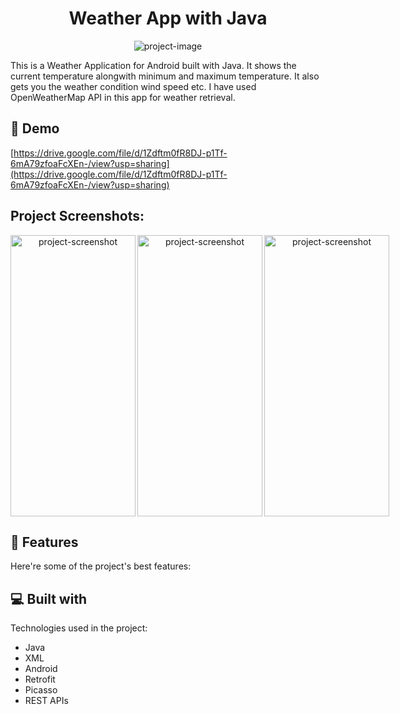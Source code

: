<h1 align="center" id="title">Weather App with Java</h1>

<p align="center"><img src="https://socialify.git.ci/kumarwhocodes/Weather_App/image?font=Rokkitt&amp;language=1&amp;name=1&amp;owner=1&amp;pattern=Brick%20Wall&amp;stargazers=1&amp;theme=Dark" alt="project-image"></p>

<p id="description">This is a Weather Application for Android built with Java. It shows the current temperature alongwith minimum and maximum temperature. It also gets you the weather condition wind speed etc. I have used OpenWeatherMap API in this app for weather retrieval.</p>

<h2>🚀 Demo</h2>

[https://drive.google.com/file/d/1Zdftm0fR8DJ-p1Tf-6mA79zfoaFcXEn-/view?usp=sharing](https://drive.google.com/file/d/1Zdftm0fR8DJ-p1Tf-6mA79zfoaFcXEn-/view?usp=sharing)

<h2>Project Screenshots:</h2>

<div align="center" style="display: flex">
    <img align="left" src="https://res.cloudinary.com/dphjpd7gi/image/upload/v1707817496/Weather%20App%20using%20Java/Screenshot_20231208_150907_nwqtbt.png"
      alt="project-screenshot" width="200" height="450">
    <img src="https://res.cloudinary.com/dphjpd7gi/image/upload/v1707817496/Weather%20App%20using%20Java/Screenshot_20231208_150849_nv3gxi.png"
      alt="project-screenshot" width="200" height="450">
    <img align="right" src="https://res.cloudinary.com/dphjpd7gi/image/upload/v1707817496/Weather%20App%20using%20Java/Screenshot_20231208_150754_ocxa13.png"
      alt="project-screenshot" width="200" height="450">
  </div>

  
  
<h2>🧐 Features</h2>

Here're some of the project's best features:

  
  
<h2>💻 Built with</h2>

Technologies used in the project:

*   Java
*   XML
*   Android
*   Retrofit
*   Picasso
*   REST APIs
